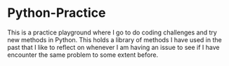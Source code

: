 # Python-Practice
This is a practice playground where I go to do coding challenges and try new methods in Python. This holds a library of methods I have used in the past that I like to reflect on whenever I am having an issue to see if I have encounter the same problem to some extent before. 
